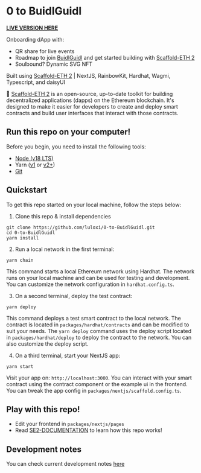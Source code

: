 # 0 to BuidlGuidl

[**LIVE VERSION HERE**](https://0-to-buidlguidl.vercel.app/)

Onboarding dApp with:

- QR share for live events
- Roadmap to join [BuidlGuidl](https://buidlguidl.com/) and get started building with [Scaffold-ETH 2](https://scaffoldeth.io/)
- Soulbound? Dynamic SVG NFT

Built using [Scaffold-ETH 2](https://scaffoldeth.io/) | NextJS, RainbowKit, Hardhat, Wagmi, Typescript, and daisyUI

🧪 [Scaffold-ETH 2](https://scaffoldeth.io/) is an open-source, up-to-date toolkit for building decentralized applications (dapps) on the Ethereum blockchain. It's designed to make it easier for developers to create and deploy smart contracts and build user interfaces that interact with those contracts.

## Run this repo on your computer!

Before you begin, you need to install the following tools:

- [Node (v18 LTS)](https://nodejs.org/en/download/)
- Yarn ([v1](https://classic.yarnpkg.com/en/docs/install/) or [v2+](https://yarnpkg.com/getting-started/install))
- [Git](https://git-scm.com/downloads)

## Quickstart

To get this repo started on your local machine, follow the steps below:

1. Clone this repo & install dependencies

```
git clone https://github.com/luloxi/0-to-BuidlGuidl.git
cd 0-to-BuidlGuidl
yarn install
```

2. Run a local network in the first terminal:

```
yarn chain
```

This command starts a local Ethereum network using Hardhat. The network runs on your local machine and can be used for testing and development. You can customize the network configuration in `hardhat.config.ts`.

3. On a second terminal, deploy the test contract:

```
yarn deploy
```

This command deploys a test smart contract to the local network. The contract is located in `packages/hardhat/contracts` and can be modified to suit your needs. The `yarn deploy` command uses the deploy script located in `packages/hardhat/deploy` to deploy the contract to the network. You can also customize the deploy script.

4. On a third terminal, start your NextJS app:

```
yarn start
```

Visit your app on: `http://localhost:3000`. You can interact with your smart contract using the contract component or the example ui in the frontend. You can tweak the app config in `packages/nextjs/scaffold.config.ts`.

## Play with this repo!

<!-- Run smart contract test with `yarn hardhat:test` -->
<!-- - Edit your smart contract `NFTContract.sol` in `packages/hardhat/contracts` -->
<!-- - Edit your deployment scripts in `packages/hardhat/deploy` -->

- Edit your frontend in `packages/nextjs/pages`
- Read [SE2-DOCUMENTATION](./SE2-DOCUMENTATION.md) to learn how this repo works!

## Development notes

You can check current development notes [here](https://lulox.notion.site/0-to-BuidlGuidl-4126ce65cc8d45158d6c3e1b2eebe28f?pvs=4)
